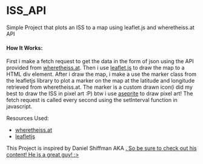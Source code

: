 # ISS_API
Simple Project that plots an ISS to a map using leaflet.js and wheretheiss.at API

<h4>How It Works:</h4>
            <p>
                First i make a fetch request to get the data in the form of json using the API provided from <a
                    href="https://wheretheiss.at/">wheretheiss.at</a>.
                Then i use <a href="https://leafletjs.com/">leaflet.js</a> to draw the map to a HTML div element.
                After i draw the map, i make a use the marker class from the leafletjs library to plot a marker on the
                map
                at the latitude and longitude retrieved from wheretheiss.at.
                The marker is a custom drawn icon(i did my best to draw the ISS in pixel art :P) btw i use <a
                    href="https://www.aseprite.org/">aseprite</a> to draw pixel art!
                The fetch request is called every second using the setInterval function in javascript.
<p>
            Resources Used:
        <ul>
            <li>
                <a href="https://wheretheiss.at/" target="_blank">wheretheiss.at</a>
            </li>
            <li>
                <a href="https://leafletjs.com/" target="_blank">leafletjs</a>
            </li>
        </ul>
        </p>


<p>
            This Project is inspired by Daniel Shiffman AKA <a href="https://www.youtube.com/channel/UCvjgXvBlbQiydffZU7m1_aw>The Coding Train"</a>.
            So be sure to check out his content! He is a great guy! :>
</p>
